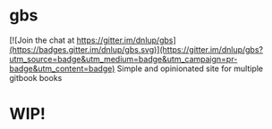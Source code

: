 # gbs

[![Join the chat at https://gitter.im/dnlup/gbs](https://badges.gitter.im/dnlup/gbs.svg)](https://gitter.im/dnlup/gbs?utm_source=badge&utm_medium=badge&utm_campaign=pr-badge&utm_content=badge)
Simple and opinionated site for multiple gitbook books

# WIP!
